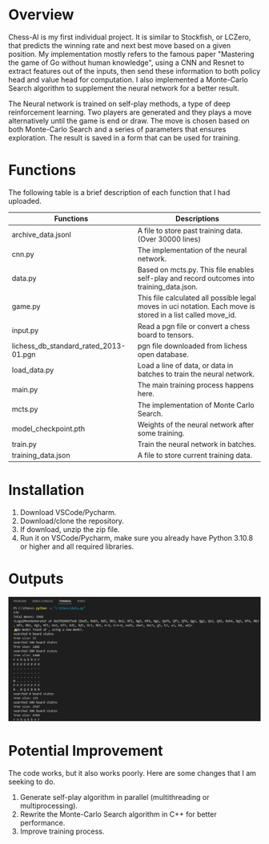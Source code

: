# Overview
Chess-AI is my first individual project. It is similar to Stockfish, or LCZero, that predicts the winning rate and next best move based on a given position.
My implementation mostly refers to the famous paper "Mastering the game of Go without human knowledge", using a CNN and Resnet to extract features out of the inputs,
then send these information to both policy head and value head for computation. I also implemented a Monte-Carlo Search algorithm to supplement the neural network for a better result.

The Neural network is trained on self-play methods, a type of deep reinforcement learning. Two players are generated and they plays a move alternatively until the game is end or draw. 
The move is chosen based on both Monte-Carlo Search and a series of parameters that ensures exploration. The result is saved in a form that can be used for training.

# Functions
The following table is a brief description of each function that I had uploaded.

|Functions                             |Descriptions                                                                                                        |
|--------------------------------------|--------------------------------------------------------------------------------------------------------------------|
|archive_data.jsonl                    |A file to store past training data.(Over 30000 lines)                                                               |
|cnn.py                                |The implementation of the neural network.                                                                           |
|data.py                               |Based on mcts.py. This file enables self-play and record outcomes into training_data.json.                          |
|game.py                               |This file calculated all possible legal moves in uci notation. Each move is stored in a list called move_id.        |
|input.py                              |Read a pgn file or convert a chess board to tensors.                                                                |
|lichess_db_standard_rated_2013-01.pgn |pgn file downloaded from lichess open database.                                                                     |
|load_data.py                          |Load a line of data, or data in batches to train the neural network.                                                |  
|main.py                               |The main training process happens here.                                                                             |
|mcts.py                               |The implementation of Monte Carlo Search.                                                                           |
|model_checkpoint.pth                  |Weights of the neural network after some training.                                                                  |
|train.py                              |Train the neural network in batches.                                                                                |
|training_data.json                    |A file to store current training data.                                                                              |

# Installation
1. Download VSCode/Pycharm.
2. Download/clone the repository.
3. If download, unzip the zip file.
4. Run it on VSCode/Pycharm, make sure you already have Python 3.10.8 or higher and all required libraries.

# Outputs
![Output from data.py](https://github.com/743211258/Chess-AI/blob/main/Output.png)

# Potential Improvement
The code works, but it also works poorly. Here are some changes that I am seeking to do.
1. Generate self-play algorithm in parallel (multithreading or multiprocessing).
2. Rewrite the Monte-Carlo Search algorithm in C++ for better performance.
3. Improve training process.
